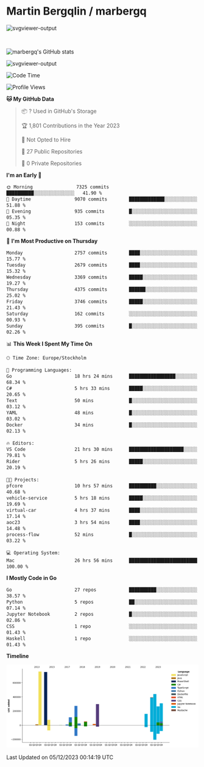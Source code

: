 # Martin Bergqlin / marbergq

![svgviewer-output](https://user-images.githubusercontent.com/2405410/206014777-22d41ecb-c24f-421d-b7d9-bba2cb5bb0de.svg)

<br>

<!--- [![Martin's Week](https://github-readme-stats.vercel.app/api/wakatime?username=marbergq&theme=dark)](https://github.com/anuraghazra/github-readme-stats) -->

![marbergq's GitHub stats](https://github-readme-stats.vercel.app/api?username=marbergq&count_private=true&show_icons=true)

![svgviewer-output](https://wakatime.com/badge/user/3f0a2069-6683-4e19-9a4a-7d21ea815067.svg)

<!--START_SECTION:waka-->
![Code Time](http://img.shields.io/badge/Code%20Time-3%2C569%20hrs%203%20mins-blue)

![Profile Views](http://img.shields.io/badge/Profile%20Views-0-blue)

**🐱 My GitHub Data** 

> 📦 ? Used in GitHub's Storage 
 > 
> 🏆 1,801 Contributions in the Year 2023
 > 
> 🚫 Not Opted to Hire
 > 
> 📜 27 Public Repositories 
 > 
> 🔑 0 Private Repositories 
 > 
**I'm an Early 🐤** 

```text
🌞 Morning                7325 commits        ██████████░░░░░░░░░░░░░░░   41.90 % 
🌆 Daytime                9070 commits        █████████████░░░░░░░░░░░░   51.88 % 
🌃 Evening                935 commits         █░░░░░░░░░░░░░░░░░░░░░░░░   05.35 % 
🌙 Night                  153 commits         ░░░░░░░░░░░░░░░░░░░░░░░░░   00.88 % 
```
📅 **I'm Most Productive on Thursday** 

```text
Monday                   2757 commits        ████░░░░░░░░░░░░░░░░░░░░░   15.77 % 
Tuesday                  2679 commits        ████░░░░░░░░░░░░░░░░░░░░░   15.32 % 
Wednesday                3369 commits        █████░░░░░░░░░░░░░░░░░░░░   19.27 % 
Thursday                 4375 commits        ██████░░░░░░░░░░░░░░░░░░░   25.02 % 
Friday                   3746 commits        █████░░░░░░░░░░░░░░░░░░░░   21.43 % 
Saturday                 162 commits         ░░░░░░░░░░░░░░░░░░░░░░░░░   00.93 % 
Sunday                   395 commits         █░░░░░░░░░░░░░░░░░░░░░░░░   02.26 % 
```


📊 **This Week I Spent My Time On** 

```text
🕑︎ Time Zone: Europe/Stockholm

💬 Programming Languages: 
Go                       18 hrs 24 mins      █████████████████░░░░░░░░   68.34 % 
C#                       5 hrs 33 mins       █████░░░░░░░░░░░░░░░░░░░░   20.65 % 
Text                     50 mins             █░░░░░░░░░░░░░░░░░░░░░░░░   03.12 % 
YAML                     48 mins             █░░░░░░░░░░░░░░░░░░░░░░░░   03.02 % 
Docker                   34 mins             █░░░░░░░░░░░░░░░░░░░░░░░░   02.13 % 

🔥 Editors: 
VS Code                  21 hrs 30 mins      ████████████████████░░░░░   79.81 % 
Rider                    5 hrs 26 mins       █████░░░░░░░░░░░░░░░░░░░░   20.19 % 

🐱‍💻 Projects: 
pfcore                   10 hrs 57 mins      ██████████░░░░░░░░░░░░░░░   40.68 % 
vehicle-service          5 hrs 18 mins       █████░░░░░░░░░░░░░░░░░░░░   19.69 % 
virtual-car              4 hrs 37 mins       ████░░░░░░░░░░░░░░░░░░░░░   17.14 % 
aoc23                    3 hrs 54 mins       ████░░░░░░░░░░░░░░░░░░░░░   14.48 % 
process-flow             52 mins             █░░░░░░░░░░░░░░░░░░░░░░░░   03.22 % 

💻 Operating System: 
Mac                      26 hrs 56 mins      █████████████████████████   100.00 % 
```

**I Mostly Code in Go** 

```text
Go                       27 repos            ██████████░░░░░░░░░░░░░░░   38.57 % 
Python                   5 repos             ██░░░░░░░░░░░░░░░░░░░░░░░   07.14 % 
Jupyter Notebook         2 repos             █░░░░░░░░░░░░░░░░░░░░░░░░   02.86 % 
CSS                      1 repo              ░░░░░░░░░░░░░░░░░░░░░░░░░   01.43 % 
Haskell                  1 repo              ░░░░░░░░░░░░░░░░░░░░░░░░░   01.43 % 
```



**Timeline**

![Lines of Code chart](https://raw.githubusercontent.com/marbergq/marbergq/main/assets/bar_graph.png)


 Last Updated on 05/12/2023 00:14:19 UTC
<!--END_SECTION:waka-->
